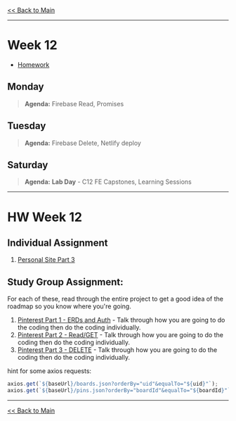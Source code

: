 [<< Back to Main](../README.md)

---
# Week 12
- [Homework](#hw-week-12)

## Monday
> **Agenda:** Firebase Read, Promises

## Tuesday
> **Agenda:** Firebase Delete, Netlify deploy

## Saturday
> **Agenda:** **Lab Day** - C12 FE Capstones, Learning Sessions
---
# HW Week 12

## Individual Assignment
1. [Personal Site Part 3](https://github.com/nss-nightclass-projects/personal-bio-site-instructions/blob/master/personal-bio-site-03.md)


## Study Group Assignment:
For each of these, read through the entire project to get a good idea of the roadmap so you know where you're going. 
1. [Pinterest Part 1 - ERDs and Auth](https://github.com/nss-nightclass-projects/exercise-vault/blob/master/FIREBASE_pinterest.md#part-1-erds-and-authentication) - Talk through how you are going to do the coding then do the coding individually.
1. [Pinterest Part 2 - Read/GET](https://github.com/nss-nightclass-projects/exercise-vault/blob/master/FIREBASE_pinterest.md#part-2-read) - Talk through how you are going to do the coding then do the coding individually.
1. [Pinterest Part 3 - DELETE](https://github.com/nss-nightclass-projects/exercise-vault/blob/master/FIREBASE_pinterest.md#part-3-delete) - Talk through how you are going to do the coding then do the coding individually.

hint for some axios requests:
```js
axios.get(`${baseUrl}/boards.json?orderBy="uid"&equalTo="${uid}"`);
axios.get(`${baseUrl}/pins.json?orderBy="boardId"&equalTo="${boardId}"`);
```

---
[<< Back to Main](../README.md)